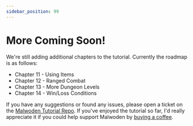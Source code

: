 ```yaml
---
sidebar_position: 99
---
```


# More Coming Soon!

We're still adding additional chapters to the tutorial. Currently the roadmap is as follows:

- Chapter 11 - Using Items
- Chapter 12 - Ranged Combat
- Chapter 13 - More Dungeon Levels
- Chapter 14 - Win/Loss Conditions

If you have any suggestions or found any issues, please open a ticket on the [Malwoden Tutorial Repo](https://github.com/Aedalus/malwoden-tutorial). If you've enjoyed the tutorial so far, I'd really appreciate it if you could help support Malwoden by [buying a coffee](https://www.buymeacoffee.com/aedalus).